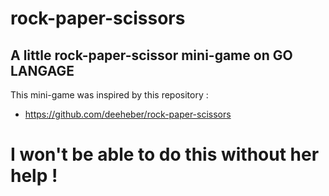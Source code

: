 # rock-paper-scissors
A little rock-paper-scissor mini-game on GO LANGAGE
----

This mini-game was inspired by this repository :
-   https://github.com/deeheber/rock-paper-scissors

# I won't be able to do this without her help !